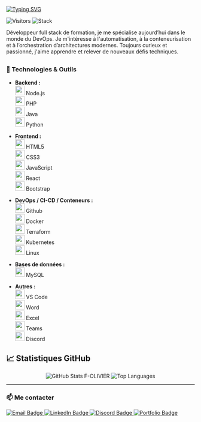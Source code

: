[![Typing SVG](https://readme-typing-svg.demolab.com?font=Ubuntu&size=35&duration=2500&pause=1000&color=1B97FF&center=true&multiline=true&width=1000&height=150&lines=Bonjour%2C+je+m'appelle+Hamdi+!;En+recherche+d'un+poste+en+tant+que+DevOps)](https://git.io/typing-svg)

![Visitors](https://visitor-badge.laobi.icu/badge?page_id=ton-pseudo.ton-pseudo)
![Stack](https://img.shields.io/badge/Stack-DevOps-blue?style=flat&logo=docker)


Développeur full stack de formation, je me spécialise aujourd’hui dans le monde du DevOps.
 Je m'intéresse à l'automatisation, à la conteneurisation et à l’orchestration d’architectures modernes.
 Toujours curieux et passionné, j'aime apprendre et relever de nouveaux défis techniques.
 
##

### 🧰 Technologies & Outils

- **Backend :**  
  <img src="https://cdn.jsdelivr.net/gh/devicons/devicon/icons/nodejs/nodejs-original.svg" width="25" /> Node.js  
  <img src="https://cdn.jsdelivr.net/gh/devicons/devicon/icons/php/php-original.svg" width="25" /> PHP  
  <img src="https://cdn.jsdelivr.net/gh/devicons/devicon/icons/java/java-original.svg" width="25" /> Java  
  <img src="https://cdn.jsdelivr.net/gh/devicons/devicon/icons/python/python-original.svg" width="25" /> Python  

- **Frontend :**  
  <img src="https://cdn.jsdelivr.net/gh/devicons/devicon/icons/html5/html5-original.svg" width="25" /> HTML5  
  <img src="https://cdn.jsdelivr.net/gh/devicons/devicon/icons/css3/css3-original.svg" width="25" /> CSS3  
  <img src="https://cdn.jsdelivr.net/gh/devicons/devicon/icons/javascript/javascript-original.svg" width="25" /> JavaScript  
  <img src="https://cdn.jsdelivr.net/gh/devicons/devicon/icons/react/react-original.svg" width="25" /> React  
  <img src="https://cdn.jsdelivr.net/gh/devicons/devicon/icons/bootstrap/bootstrap-original.svg" width="25" /> Bootstrap  

- **DevOps / CI-CD / Conteneurs :**  
  <img src="https://cdn.jsdelivr.net/gh/devicons/devicon/icons/git/git-original.svg" width="25" /> Github  
  <img src="https://cdn.jsdelivr.net/gh/devicons/devicon/icons/docker/docker-original.svg" width="25" /> Docker  
  <img src="https://cdn.jsdelivr.net/gh/devicons/devicon/icons/terraform/terraform-original.svg" width="25" /> Terraform  
  <img src="https://cdn.jsdelivr.net/gh/devicons/devicon/icons/kubernetes/kubernetes-plain.svg" width="25" /> Kubernetes  
  <img src="https://cdn.jsdelivr.net/gh/devicons/devicon/icons/linux/linux-original.svg" width="25" /> Linux  

- **Bases de données :**  
  <img src="https://cdn.jsdelivr.net/gh/devicons/devicon/icons/mysql/mysql-original.svg" width="25" /> MySQL  
- **Autres :**  
  <img src="https://cdn.jsdelivr.net/gh/devicons/devicon/icons/vscode/vscode-original.svg" width="25" /> VS Code  
  <img src="https://img.icons8.com/fluency/48/microsoft-word-2019.png" width="25" /> Word  
  <img src="https://img.icons8.com/fluency/48/microsoft-excel-2019.png" width="25" /> Excel  
  <img src="https://img.icons8.com/color/48/microsoft-teams.png" width="25" /> Teams  
  <img src="https://img.icons8.com/color/48/discord-logo.png" width="25" /> Discord

##

## 📈 Statistiques GitHub

<!-- lien : https://github.com/anuraghazra/github-readme-stats -->
<div align="center">
    <img src="https://github-readme-stats.vercel.app/api?username=F-OLIVIER&show_icons=true&rank_icon=github&theme=tokyonight" alt="GitHub Stats F-OLIVIER" />
    <img src="https://github-readme-stats.vercel.app/api/top-langs/?username=F-OLIVIER&layout=compact&theme=tokyonight&hide=c,c%2B%2B" alt="Top Languages" />
</div>

---


  ### 📫 Me contacter

<p align="left">
  <a href="mailto:hamdimejri09@gmail.com">
    <img src="https://img.shields.io/badge/email-%23D14836.svg?&style=for-the-badge&logo=gmail&logoColor=white" alt="Email Badge"/>
  </a>
  <a href="https://www.linkedin.com/in/hamdi-mejri/" target="_blank">
    <img src="https://img.shields.io/badge/LinkedIn-%230077B5.svg?&style=for-the-badge&logo=linkedin&logoColor=white" alt="LinkedIn Badge"/>
  </a>
  <a href="https://discord.com/channels/@me/1391692633918672997" target="_blank">
    <img src="https://img.shields.io/badge/Discord-%237289DA.svg?&style=for-the-badge&logo=discord&logoColor=white" alt="Discord Badge"/>
  </a>
  <a href="https://tonportfolio.com" target="_blank">
    <img src="https://img.shields.io/badge/Portfolio-%23000000.svg?&style=for-the-badge&logo=vercel&logoColor=white" alt="Portfolio Badge"/>
  </a>
</p>

##





